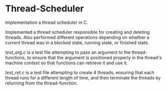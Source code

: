 # Thread-Scheduler
Implementation a thread scheduler in C.

Implemented a thread scheduler responsible for creating and deleting threads.
Also performed different operations depending on whether a current thread was
in a blocked state, running state, or finished state.

*test_arg.c* is a test file attempting to pass an argument to the thread-functions,
to ensure that the argument is positioned properly in the thread's machine context so
that functions can retrieve it and use it.

*test_ret.c* is a test file attempting to create 4 threads, ensuring that each thread runs
for a different length of time, and then terminate the threads by returning from the
thread-function.
